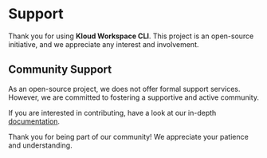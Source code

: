 # Support

Thank you for using **Kloud Workspace CLI**.
This project is an open-source initiative, and we appreciate any interest and involvement.

## Community Support

As an open-source project, we does not offer formal support services.
However, we are committed to fostering a supportive and active community.

If you are interested in contributing, have a look at our in-depth
[documentation](https://ws.kloudkit.com/contribute).

Thank you for being part of our community!
We appreciate your patience and understanding.
